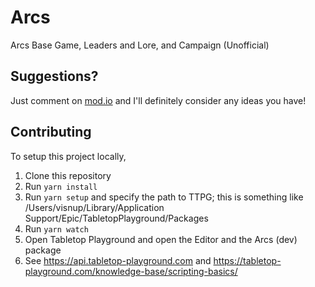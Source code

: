 # Arcs

Arcs Base Game, Leaders and Lore, and Campaign (Unofficial)

## Suggestions?

Just comment on [mod.io](https://mod.io/g/tabletopplayground/m/arcs2) and I'll definitely consider any ideas you have!

## Contributing

To setup this project locally,

1. Clone this repository
2. Run `yarn install`
3. Run `yarn setup` and specify the path to TTPG; this is something like /Users/visnup/Library/Application Support/Epic/TabletopPlayground/Packages
4. Run `yarn watch`
5. Open Tabletop Playground and open the Editor and the Arcs (dev) package
6. See https://api.tabletop-playground.com and https://tabletop-playground.com/knowledge-base/scripting-basics/
